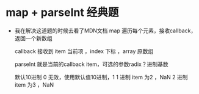 # map + parseInt 经典题

- 我在解决这道题的时候去看了MDN文档
    map
    遍历每个元素，接收callback，返回一个新数组

    callback 
    接收到 item 当前项 ，index 下标 ，array 原数组

    parseInt 就是当前的callback item，可选的参数radix？进制基数

    默认10进制
    0 无效，使用默认值10进制，1
    1 进制 item 为2 ，NaN
    2 进制 item 为3 ，NaN